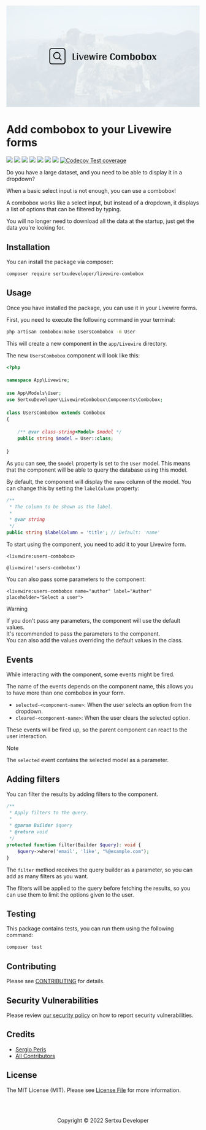 
<p align="center"><img src="/art/socialcard.png" alt="Laravel Combobox by Sertxu Developer"></p>

# Add combobox to your Livewire forms

![](https://img.shields.io/github/v/release/sertxudeveloper/livewire-combobox) ![](https://github.com/sertxudeveloper/livewire-combobox/actions/workflows/run-tests.yml/badge.svg) ![](https://img.shields.io/github/license/sertxudeveloper/livewire-combobox) ![](https://img.shields.io/github/repo-size/sertxudeveloper/livewire-combobox) ![](https://img.shields.io/packagist/dt/sertxudeveloper/livewire-combobox) ![](https://img.shields.io/github/issues/sertxudeveloper/livewire-combobox) ![](https://img.shields.io/packagist/php-v/sertxudeveloper/livewire-combobox) [![Codecov Test coverage](https://img.shields.io/codecov/c/github/sertxudeveloper/livewire-combobox)](https://app.codecov.io/gh/sertxudeveloper/livewire-combobox)


Do you have a large dataset, and you need to be able to display it in a dropdown?

When a basic select input is not enough, you can use a combobox!

A combobox works like a select input, but instead of a dropdown, it displays a list of options that can be filtered by
typing.

You will no longer need to download all the data at the startup, just get the data you're looking for.

## Installation

You can install the package via composer:

```bash
composer require sertxudeveloper/livewire-combobox
```

## Usage

Once you have installed the package, you can use it in your Livewire forms.

First, you need to execute the following command in your terminal:

```bash
php artisan combobox:make UsersCombobox -m User
```

This will create a new component in the `app/Livewire` directory.

The new `UsersCombobox` component will look like this:

```php
<?php

namespace App\Livewire;

use App\Models\User;
use SertxuDeveloper\LivewireCombobox\Components\Combobox;

class UsersCombobox extends Combobox
{

    /** @var class-string<Model> $model */
    public string $model = User::class;

}
```

As you can see, the `$model` property is set to the `User` model.
This means that the component will be able to query the database using this model.

By default, the component will display the `name` column of the model.
You can change this by setting the `labelColumn` property:

```php
/**
 * The column to be shown as the label.
 *
 * @var string
 */
public string $labelColumn = 'title'; // Default: 'name'
```

To start using the component, you need to add it to your Livewire form.

```blade
<livewire:users-combobox>
```

```blade
@livewire('users-combobox')
```

You can also pass some parameters to the component:

```blade
<livewire:users-combobox name="author" label="Author" placeholder="Select a user">
```

> [!WARNING]
> If you don't pass any parameters, the component will use the default values.<br>
> It's recommended to pass the parameters to the component.<br>
> You can also add the values overriding the default values in the class.

## Events

While interacting with the component, some events might be fired.

The name of the events depends on the component name, this allows you to have more than one combobox in your form.

- `selected-<component-name>`: When the user selects an option from the dropdown.
- `cleared-<component-name>`: When the user clears the selected option.

These events will be fired up, so the parent component can react to the user interaction.

> [!Note]
> The `selected` event contains the selected model as a parameter.

## Adding filters

You can filter the results by adding filters to the component.

```php
/**
 * Apply filters to the query.
 *
 * @param Builder $query
 * @return void
 */
protected function filter(Builder $query): void {
    $query->where('email', 'like', "%@example.com");
}
```

The `filter` method receives the query builder as a parameter, so you can add as many filters as you want.

The filters will be applied to the query before fetching the results, so you can use them to limit the options given to the user. 

## Testing

This package contains tests, you can run them using the following command:

```bash
composer test
```

## Contributing

Please see [CONTRIBUTING](https://github.com/sertxudeveloper/.github/blob/main/CONTRIBUTING.md) for details.

## Security Vulnerabilities

Please review [our security policy](../../security/policy) on how to report security vulnerabilities.

## Credits

- [Sergio Peris](https://github.com/sertxudev)
- [All Contributors](../../contributors)

## License

The MIT License (MIT). Please see [License File](LICENSE.md) for more information.

<br><br>
<p align="center">Copyright © 2022 Sertxu Developer</p>

